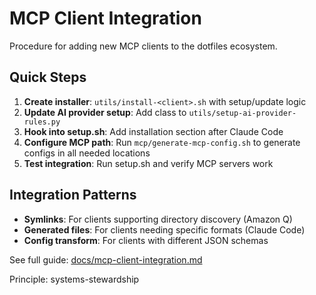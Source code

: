 # MCP Client Integration

Procedure for adding new MCP clients to the dotfiles ecosystem.

## Quick Steps

1. **Create installer**: `utils/install-<client>.sh` with setup/update logic
2. **Update AI provider setup**: Add class to `utils/setup-ai-provider-rules.py`
3. **Hook into setup.sh**: Add installation section after Claude Code
4. **Configure MCP path**: Run `mcp/generate-mcp-config.sh` to generate configs in all needed locations
5. **Test integration**: Run setup.sh and verify MCP servers work

## Integration Patterns

- **Symlinks**: For clients supporting directory discovery (Amazon Q)
- **Generated files**: For clients needing specific formats (Claude Code)
- **Config transform**: For clients with different JSON schemas

See full guide: [docs/mcp-client-integration.md](../../docs/mcp-client-integration.md)

Principle: systems-stewardship